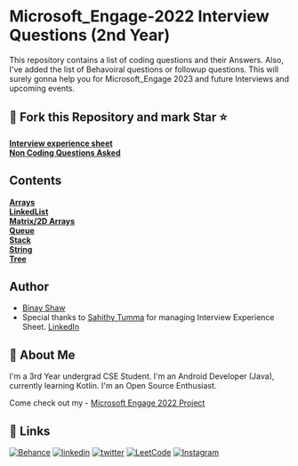 
# Microsoft_Engage-2022 Interview Questions (2nd Year)
This repository contains a list of coding questions and their Answers.
Also, I've added the list of Behavoiral questions or followup questions.
This will surely gonna help you for Microsoft_Engage 2023 and future Interviews and upcoming events.

## 🍴 Fork this Repository and mark Star ⭐ ##

[**Interview experience sheet**](https://docs.google.com/spreadsheets/d/1CiQtfe1d6kgGl220yjRGigrjFv3I4d6xtNH6wSmTJ6E/edit#gid=1548574968)<br>
[**Non Coding Questions Asked**](https://docs.google.com/document/d/17D3QZph12s7LbwB30nOYEJ8dQJ18hX4QxhW5PSCx18s/edit?usp=sharing)

## Contents <br>
[**Arrays**](https://github.com/binayshaw7777/Microsoft-Engage-2022-Interview-Questions/tree/master/src/Arrays)<br>
[**LinkedList**](https://github.com/binayshaw7777/Microsoft-Engage-2022-Interview-Questions/tree/master/src/LinkedList)<br>
[**Matrix/2D Arrays**](https://github.com/binayshaw7777/Microsoft-Engage-2022-Interview-Questions/tree/master/src/Matrix_2DArray)<br>
[**Queue**](https://github.com/binayshaw7777/Microsoft-Engage-2022-Interview-Questions/tree/master/src/Queues)<br>
[**Stack**](https://github.com/binayshaw7777/Microsoft-Engage-2022-Interview-Questions/tree/master/src/Stacks)<br>
[**String**](https://github.com/binayshaw7777/Microsoft-Engage-2022-Interview-Questions/tree/master/src/String)<br>
[**Tree**](https://github.com/binayshaw7777/Microsoft-Engage-2022-Interview-Questions/tree/master/src/Tree)






## Author
- [Binay Shaw](https://www.github.com/binayshaw7777)
- Special thanks to [Sahithy Tumma](https://github.com/SahithyTumma) for managing Interview Experience Sheet. [LinkedIn](https://www.linkedin.com/in/sahithy-tumma-787602231/)


## 🚀 About Me
I'm a 3rd Year undergrad CSE Student. I'm an Android Developer (Java), currently learning Kotlin.
I'm an Open Source Enthusiast.

Come check out my - [Microsoft Engage 2022 Project](https://github.com/binayshaw7777/Microsoft-Engage-2022-PresIN)



## 🔗 Links
[![Behance](https://img.shields.io/badge/Behance-1769ff?style=for-the-badge&logo=behance&logoColor=white)](https://katherinempeterson.com/)
[![linkedin](https://img.shields.io/badge/linkedin-0A66C2?style=for-the-badge&logo=linkedin&logoColor=white)](https://www.linkedin.com/in/binayshaw7777/)
[![twitter](https://img.shields.io/badge/twitter-1DA1F2?style=for-the-badge&logo=twitter&logoColor=white)](https://twitter.com/binayplays7777)
[![LeetCode](https://img.shields.io/badge/LeetCode-000000?style=for-the-badge&logo=LeetCode&logoColor=#d16c06)](https://leetcode.com/binayshaw7777/)
[![Instagram](https://img.shields.io/badge/im_yonderly-%23E4405F.svg?style=for-the-badge&logo=Instagram&logoColor=white)](https://www.instagram.com/im_yonderly/)

